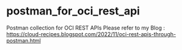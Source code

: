 # postman_for_oci_rest_api
Postman collection for OCI REST APIs
Please refer to my Blog : https://cloud-recipes.blogspot.com/2022/11/oci-rest-apis-through-postman.html
